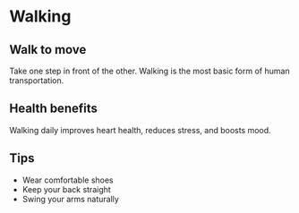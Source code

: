 # Walking

## Walk to move
Take one step in front of the other. Walking is the most basic form of human transportation.

## Health benefits
Walking daily improves heart health, reduces stress, and boosts mood.

## Tips
- Wear comfortable shoes
- Keep your back straight
- Swing your arms naturally
